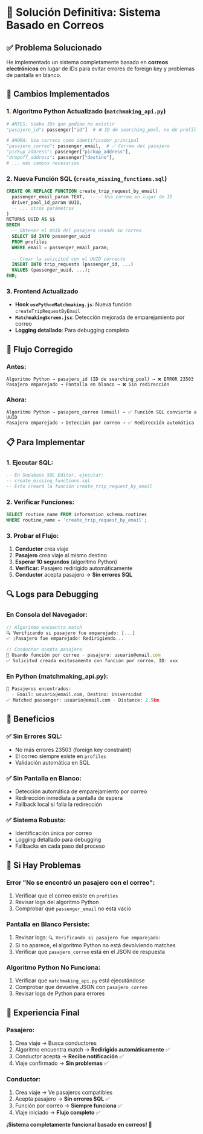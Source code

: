 # 🔧 Solución Definitiva: Sistema Basado en Correos

## ✅ Problema Solucionado

He implementado un sistema completamente basado en **correos electrónicos** en lugar de IDs para evitar errores de foreign key y problemas de pantalla en blanco.

## 🚀 Cambios Implementados

### 1. **Algoritmo Python Actualizado** (`matchmaking_api.py`)
```python
# ANTES: Usaba IDs que podían no existir
"pasajero_id": passenger["id"]  # ❌ ID de searching_pool, no de profiles

# AHORA: Usa correos como identificador principal
"pasajero_correo": passenger_email,  # ✅ Correo del pasajero
"pickup_address": passenger["pickup_address"],
"dropoff_address": passenger["destino"],
# ... más campos necesarios
```

### 2. **Nueva Función SQL** (`create_missing_functions.sql`)
```sql
CREATE OR REPLACE FUNCTION create_trip_request_by_email(
  passenger_email_param TEXT,  -- ✅ Usa correo en lugar de ID
  driver_pool_id_param UUID,
  -- ... otros parámetros
)
RETURNS UUID AS $$
BEGIN
  -- Obtener el UUID del pasajero usando su correo
  SELECT id INTO passenger_uuid 
  FROM profiles 
  WHERE email = passenger_email_param;
  
  -- Crear la solicitud con el UUID correcto
  INSERT INTO trip_requests (passenger_id, ...)
  VALUES (passenger_uuid, ...);
END;
```

### 3. **Frontend Actualizado**
- **Hook `usePythonMatchmaking.js`**: Nueva función `createTripRequestByEmail`
- **`MatchmakingScreen.jsx`**: Detección mejorada de emparejamiento por correo
- **Logging detallado**: Para debugging completo

## 🎯 Flujo Corregido

### **Antes:**
```
Algoritmo Python → pasajero_id (ID de searching_pool) → ❌ ERROR 23503
Pasajero emparejado → Pantalla en blanco → ❌ Sin redirección
```

### **Ahora:**
```
Algoritmo Python → pasajero_correo (email) → ✅ Función SQL convierte a UUID
Pasajero emparejado → Detección por correo → ✅ Redirección automática
```

## 📋 Para Implementar

### **1. Ejecutar SQL:**
```sql
-- En Supabase SQL Editor, ejecutar:
-- create_missing_functions.sql
-- Esto creará la función create_trip_request_by_email
```

### **2. Verificar Funciones:**
```sql
SELECT routine_name FROM information_schema.routines 
WHERE routine_name = 'create_trip_request_by_email';
```

### **3. Probar el Flujo:**
1. **Conductor** crea viaje
2. **Pasajero** crea viaje al mismo destino  
3. **Esperar 10 segundos** (algoritmo Python)
4. **Verificar:** Pasajero redirigido automáticamente
5. **Conductor** acepta pasajero → **Sin errores SQL**

## 🔍 Logs para Debugging

### **En Consola del Navegador:**
```javascript
// Algoritmo encuentra match
🔍 Verificando si pasajero fue emparejado: [...]
✅ ¡Pasajero fue emparejado! Redirigiendo...

// Conductor acepta pasajero
🔧 Usando función por correo - pasajero: usuario@email.com
✅ Solicitud creada exitosamente con función por correo, ID: xxx
```

### **En Python (matchmaking_api.py):**
```python
🚶 Pasajeros encontrados:
  - Email: usuario@email.com, Destino: Universidad
✅ Matched passenger: usuario@email.com - Distance: 2.5km
```

## 🎉 Beneficios

### ✅ **Sin Errores SQL:**
- No más errores 23503 (foreign key constraint)
- El correo siempre existe en `profiles`
- Validación automática en SQL

### ✅ **Sin Pantalla en Blanco:**
- Detección automática de emparejamiento por correo
- Redirección inmediata a pantalla de espera
- Fallback local si falla la redirección

### ✅ **Sistema Robusto:**
- Identificación única por correo
- Logging detallado para debugging
- Fallbacks en cada paso del proceso

## 🚨 Si Hay Problemas

### **Error "No se encontró un pasajero con el correo":**
1. Verificar que el correo existe en `profiles`
2. Revisar logs del algoritmo Python
3. Comprobar que `passenger_email` no está vacío

### **Pantalla en Blanco Persiste:**
1. Revisar logs: `🔍 Verificando si pasajero fue emparejado:`
2. Si no aparece, el algoritmo Python no está devolviendo matches
3. Verificar que `pasajero_correo` está en el JSON de respuesta

### **Algoritmo Python No Funciona:**
1. Verificar que `matchmaking_api.py` está ejecutándose
2. Comprobar que devuelve JSON con `pasajero_correo`
3. Revisar logs de Python para errores

## 📱 Experiencia Final

### **Pasajero:**
1. Crea viaje → Busca conductores
2. Algoritmo encuentra match → **Redirigido automáticamente** ✅
3. Conductor acepta → **Recibe notificación** ✅
4. Viaje confirmado → **Sin problemas** ✅

### **Conductor:**
1. Crea viaje → Ve pasajeros compatibles
2. Acepta pasajero → **Sin errores SQL** ✅
3. Función por correo → **Siempre funciona** ✅
4. Viaje iniciado → **Flujo completo** ✅

**¡Sistema completamente funcional basado en correos!** 🚀







